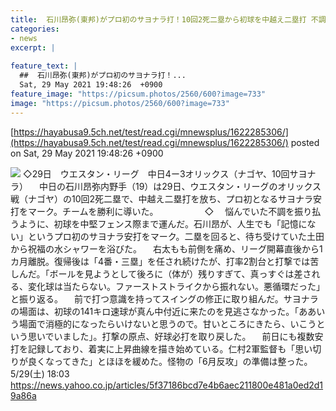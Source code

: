 ```yaml
---
title:  石川昂弥(東邦)がプロ初のサヨナラ打！10回2死二塁から初球を中越え二塁打 不調脱出へ上昇曲線  .224  0本  8打点 (二軍)  
categories:
- news
excerpt: |
  
feature_text: |
  ##  石川昂弥(東邦)がプロ初のサヨナラ打！...
  Sat, 29 May 2021 19:48:26  +0900
feature_image: "https://picsum.photos/2560/600?image=733"
image: "https://picsum.photos/2560/600?image=733"
---
```


[https://hayabusa9.5ch.net/test/read.cgi/mnewsplus/1622285306/](https://hayabusa9.5ch.net/test/read.cgi/mnewsplus/1622285306/)
posted on Sat, 29 May 2021 19:48:26  +0900

<!--more-->

![](https://i.imgur.com/m9fbJHa.jpg) ◇29日　ウエスタン・リーグ　中日4ー3オリックス（ナゴヤ、10回サヨナラ） 　中日の石川昂弥内野手（19）は29日、ウエスタン・リーグのオリックス戦（ナゴヤ）の10回2死二塁で、中越え二塁打を放ち、プロ初となるサヨナラ安打をマーク。チームを勝利に導いた。 　　　　　◇ 　悩んでいた不調を振り払うように、初球を中堅フェンス際まで運んだ。石川昂が、人生でも「記憶にない」というプロ初のサヨナラ安打をマーク。二塁を回ると、待ち受けていた土田から祝福の水シャワーを浴びた。 　右太もも前側を痛め、リーグ開幕直後から1カ月離脱。復帰後は「4番・三塁」を任され続けたが、打率2割台と打撃では苦しんだ。「ボールを見ようとして後ろに（体が）残りすぎて、真っすぐは差される、変化球は当たらない。ファーストストライクから振れない。悪循環だった」と振り返る。 　前で打つ意識を持ってスイングの修正に取り組んだ。サヨナラの場面は、初球の141キロ速球が真ん中付近に来たのを見逃さなかった。「ああいう場面で消極的になったらいけないと思うので。甘いところにきたら、いこうという思いでいました」。打撃の原点、好球必打を取り戻した。 　前日にも複数安打を記録しており、着実に上昇曲線を描き始めている。仁村2軍監督も「思い切りが良くなってきた」とほほを緩めた。怪物の「6月反攻」の準備は整った。 5/29(土) 18:03 https://news.yahoo.co.jp/articles/5f37186bcd7e4b6aec211800e481a0ed2d19a86a
